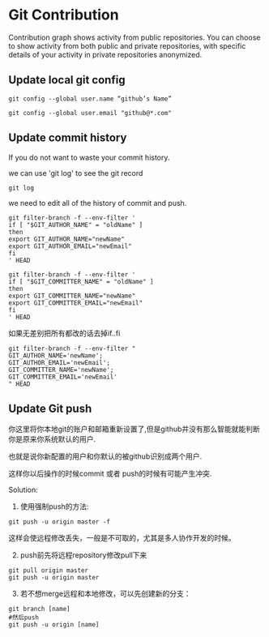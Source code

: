 # Git Contribution

Contribution graph shows activity from public repositories. You can choose to show activity from both public and private repositories, with specific details of your activity in private repositories anonymized.
<!--more-->

## Update local git config

```shell
git config --global user.name “github’s Name”
 
git config --global user.email "github@*.com"
```



## Update commit history

If you do not want to waste your commit history.

we can use 'git log' to see the git record

```shell
git log
```

we need to edit all of the history of commit and push.

```shell
git filter-branch -f --env-filter '
if [ "$GIT_AUTHOR_NAME" = "oldName" ]
then
export GIT_AUTHOR_NAME="newName"
export GIT_AUTHOR_EMAIL="newEmail"
fi
' HEAD
 
git filter-branch -f --env-filter '
if [ "$GIT_COMMITTER_NAME" = "oldName" ]
then
export GIT_COMMITTER_NAME="newName"
export GIT_COMMITTER_EMAIL="newEmail"
fi
' HEAD
```

如果无差别把所有都改的话去掉if..fi

```shell
git filter-branch -f --env-filter "
GIT_AUTHOR_NAME='newName';
GIT_AUTHOR_EMAIL='newEmail';
GIT_COMMITTER_NAME='newName';
GIT_COMMITTER_EMAIL='newEmail'
" HEAD
```

## Update Git push

你这里将你本地git的账户和邮箱重新设置了,但是github并没有那么智能就能判断你是原来你系统默认的用户.

也就是说你新配置的用户和你默认的被github识别成两个用户.

这样你以后操作的时候commit 或者 push的时候有可能产生冲突.

Solution:

1. 使用强制push的方法:

```shell
git push -u origin master -f
```

这样会使远程修改丢失，一般是不可取的，尤其是多人协作开发的时候。

2. push前先将远程repository修改pull下来

```shell
git pull origin master
git push -u origin master
```

3. 若不想merge远程和本地修改，可以先创建新的分支：

```shell
git branch [name]
#然后push
git push -u origin [name]
```

